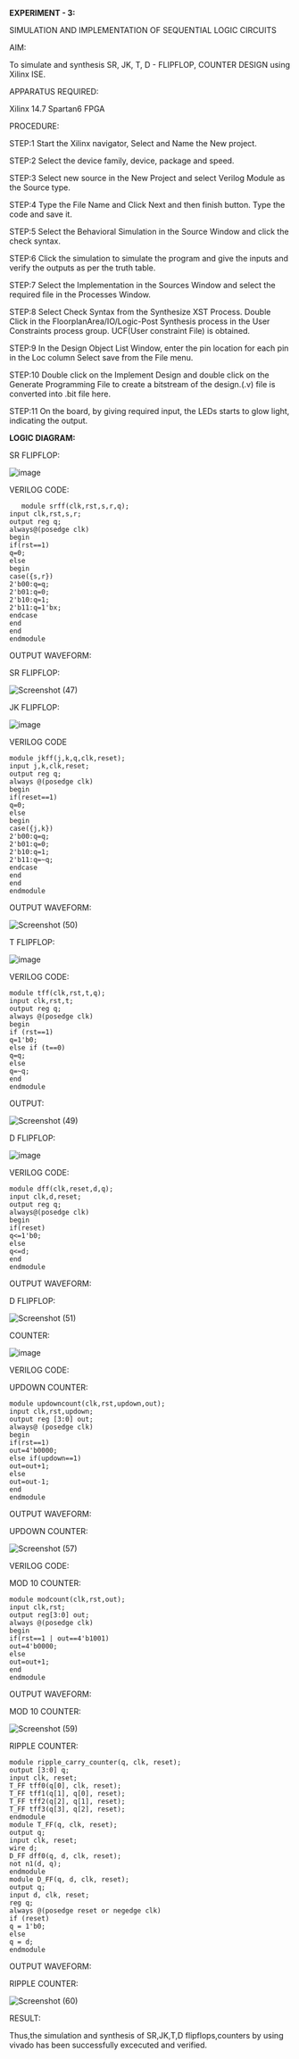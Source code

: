 **EXPERIMENT - 3:**


SIMULATION AND IMPLEMENTATION OF SEQUENTIAL LOGIC CIRCUITS


AIM: 


 To simulate and synthesis SR, JK, T, D - FLIPFLOP, COUNTER DESIGN using Xilinx ISE.

APPARATUS REQUIRED:

Xilinx 14.7
Spartan6 FPGA


PROCEDURE:


STEP:1  Start  the Xilinx navigator, Select and Name the New project.


STEP:2  Select the device family, device, package and speed. 


STEP:3  Select new source in the New Project and select Verilog Module as the Source type.


STEP:4  Type the File Name and Click Next and then finish button. Type the code and save it.


STEP:5  Select the Behavioral Simulation in the Source Window and click the check syntax.  


STEP:6  Click the simulation to simulate the program and  give the inputs and verify the outputs as per the truth table.  


STEP:7  Select the Implementation in the Sources Window and select the required file in the Processes Window.


STEP:8  Select Check Syntax from the Synthesize  XST Process. Double Click in the  FloorplanArea/IO/Logic-Post Synthesis process in the User Constraints process group. UCF(User constraint File) is obtained. 


STEP:9  In the Design Object List Window, enter the pin location for each pin in the Loc column Select save from the File menu.


STEP:10 Double click on the Implement Design and double click on the Generate Programming File to create a bitstream of the design.(.v) file is converted into .bit file here.


STEP:11  On the board, by giving required input, the LEDs starts to glow light, indicating the output.



**LOGIC DIAGRAM:**

SR FLIPFLOP:

![image](https://github.com/navaneethans/VLSI-LAB-EXP-4/assets/6987778/77fb7f38-5649-4778-a987-8468df9ea3c3)

VERILOG CODE:

```
   module srff(clk,rst,s,r,q);
input clk,rst,s,r;
output reg q;
always@(posedge clk)
begin
if(rst==1)
q=0;
else
begin
case({s,r})
2'b00:q=q;
2'b01:q=0;
2'b10:q=1;
2'b11:q=1'bx;
endcase
end
end
endmodule
```

OUTPUT WAVEFORM:

SR FLIPFLOP:

![Screenshot (47)](https://github.com/porkodivasu/VLSI-LAB-EXP-4/assets/160757120/37c79671-6b8f-4249-89ac-6cc3e38e0985)


JK FLIPFLOP:

![image](https://github.com/navaneethans/VLSI-LAB-EXP-4/assets/6987778/1510e030-4ddc-42b1-88ce-d00f6f0dc7e6)


VERILOG CODE

```
module jkff(j,k,q,clk,reset);
input j,k,clk,reset;
output reg q;
always @(posedge clk)
begin
if(reset==1)
q=0;
else
begin
case({j,k})
2'b00:q=q;
2'b01:q=0;
2'b10:q=1;
2'b11:q=~q;
endcase
end
end
endmodule
```

OUTPUT WAVEFORM:


![Screenshot (50)](https://github.com/porkodivasu/VLSI-LAB-EXP-4/assets/160757120/a69d43bb-910c-48dd-a4b7-3e442ac82331)


T FLIPFLOP:

![image](https://github.com/navaneethans/VLSI-LAB-EXP-4/assets/6987778/7a020379-efb1-4104-85ee-439d660baa08)

VERILOG CODE:

```
module tff(clk,rst,t,q);
input clk,rst,t;
output reg q;
always @(posedge clk)
begin
if (rst==1)
q=1'b0;
else if (t==0)
q=q;
else
q=~q;
end
endmodule
```

OUTPUT:


![Screenshot (49)](https://github.com/porkodivasu/VLSI-LAB-EXP-4/assets/160757120/041c290b-64ea-4960-b836-40595f5de001)


D FLIPFLOP:

![image](https://github.com/navaneethans/VLSI-LAB-EXP-4/assets/6987778/dda843c5-f0a0-4b51-93a2-eaa4b7fa8aa0)


VERILOG CODE:

```
module dff(clk,reset,d,q);
input clk,d,reset;
output reg q;
always@(posedge clk)
begin
if(reset)
q<=1'b0;
else
q<=d;
end
endmodule
```
OUTPUT WAVEFORM:

D FLIPFLOP:

![Screenshot (51)](https://github.com/porkodivasu/VLSI-LAB-EXP-4/assets/160757120/50030b8d-0a62-4059-9185-4b1c3c6f506b)


COUNTER:

![image](https://github.com/navaneethans/VLSI-LAB-EXP-4/assets/6987778/a1fc5f68-aafb-49a1-93d2-779529f525fa)

VERILOG CODE:

UPDOWN COUNTER:

```
module updowncount(clk,rst,updown,out);
input clk,rst,updown;
output reg [3:0] out;
always@ (posedge clk)
begin
if(rst==1)
out=4'b0000;
else if(updown==1)
out=out+1;
else
out=out-1;
end
endmodule
```

OUTPUT WAVEFORM:


UPDOWN COUNTER:

![Screenshot (57)](https://github.com/porkodivasu/VLSI-LAB-EXP-4/assets/160757120/a570165c-c43f-48e7-9daa-79b273845e37)


VERILOG CODE:


MOD 10 COUNTER:
```
module modcount(clk,rst,out);
input clk,rst;
output reg[3:0] out;
always @(posedge clk)
begin
if(rst==1 | out==4'b1001)
out=4'b0000;
else
out=out+1;
end
endmodule
```

OUTPUT WAVEFORM:


MOD 10 COUNTER:

![Screenshot (59)](https://github.com/porkodivasu/VLSI-LAB-EXP-4/assets/160757120/f4a40463-f65b-4af3-a48a-87c0a3f541c2)


RIPPLE COUNTER:

```
module ripple_carry_counter(q, clk, reset);
output [3:0] q;
input clk, reset;
T_FF tff0(q[0], clk, reset);
T_FF tff1(q[1], q[0], reset);
T_FF tff2(q[2], q[1], reset);
T_FF tff3(q[3], q[2], reset);
endmodule
module T_FF(q, clk, reset);
output q;
input clk, reset;
wire d;
D_FF dff0(q, d, clk, reset);
not n1(d, q); 
endmodule
module D_FF(q, d, clk, reset);
output q;
input d, clk, reset;
reg q;
always @(posedge reset or negedge clk)
if (reset)
q = 1'b0;
else
q = d;
endmodule
```

OUTPUT WAVEFORM:


RIPPLE COUNTER:

![Screenshot (60)](https://github.com/porkodivasu/VLSI-LAB-EXP-4/assets/160757120/e3617c52-7003-429c-bccd-4467b1b1abb0)


RESULT:

Thus,the simulation and synthesis of SR,JK,T,D flipflops,counters by using vivado has been successfully excecuted and
verified.


